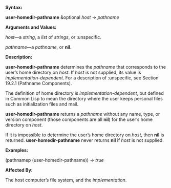  

**Syntax:** 

**user-homedir-pathname** &optional *host → pathname* 

**Arguments and Values:** 

*host*—a *string*, a *list* of *strings*, or :unspecific. 

*pathname*—a *pathname*, or **nil**. 

**Description:** 

**user-homedir-pathname** determines the *pathname* that corresponds to the user’s home directory on *host*. If *host* is not supplied, its value is *implementation-dependent*. For a description of :unspecific, see Section 19.2.1 (Pathname Components). 

The definition of home directory is *implementation-dependent*, but defined in Common Lisp to mean the directory where the user keeps personal files such as initialization files and mail. 

**user-homedir-pathname** returns a *pathname* without any name, type, or version component (those components are all **nil**) for the user’s home directory on *host*. 

If it is impossible to determine the user’s home directory on *host*, then **nil** is returned. **user-homedir-pathname** never returns **nil** if *host* is not supplied. 

**Examples:** 

(pathnamep (user-homedir-pathname)) *→ true* 

**Affected By:** 

The host computer’s file system, and the *implementation*. 


